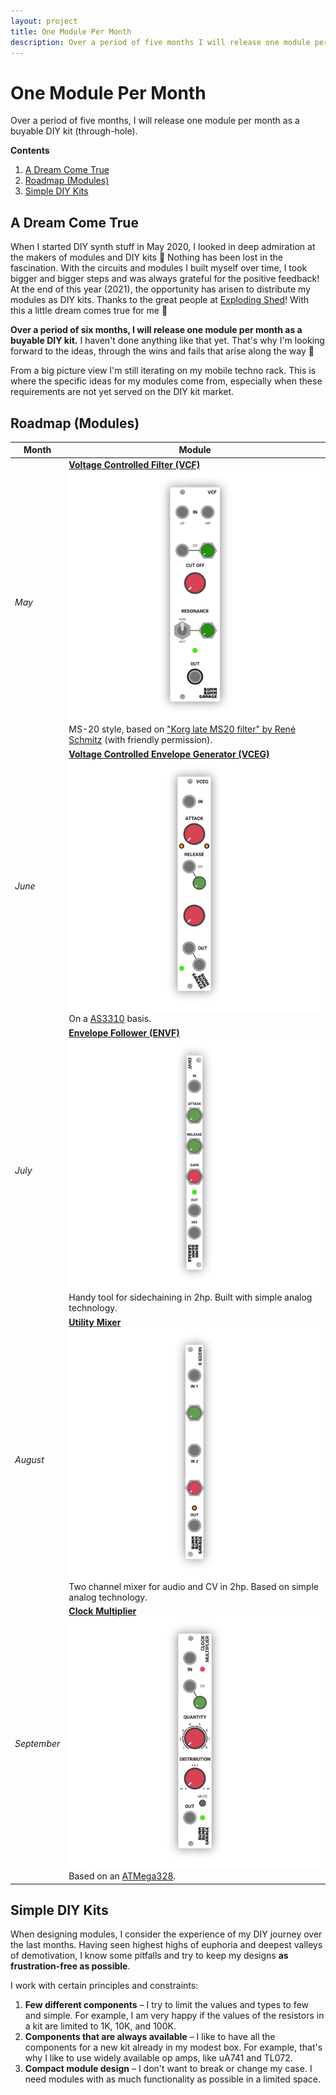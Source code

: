 ```yaml
---
layout: project
title: One Module Per Month
description: Over a period of five months I will release one module per month as a buyable DIY kit (through-hole).
---
```


# One Module Per Month

Over a period of five months, I will release one module per month as a buyable DIY kit (through-hole).

**Contents**

1. [A Dream Come True](#a-dream-come-true)
2. [Roadmap (Modules)](#roadmap-modules)
3. [Simple DIY Kits](#simple-diy-kits)

## A Dream Come True

When I started DIY synth stuff in May 2020, I looked in deep admiration at the makers of modules and DIY kits 🤩 Nothing has been lost in the fascination. With the circuits and modules I built myself over time, I took bigger and bigger steps and was always grateful for the positive feedback! At the end of this year (2021), the opportunity has arisen to distribute my modules as DIY kits. Thanks to the great people at [Exploding Shed](https://www.exploding-shed.com/)! With this a little dream comes true for me 🦄

**Over a period of six months, I will release one module per month as a buyable DIY kit.** I haven't done anything like that yet. That's why I'm looking forward to the ideas, through the wins and fails that arise along the way 💪

From a big picture view I'm still iterating on my mobile techno rack. This is where the specific ideas for my modules come from, especially when these requirements are not yet served on the DIY kit market.

## Roadmap (Modules)

| Month       | Module                                                       |
| ----------- | ------------------------------------------------------------ |
| *May*       | **[Voltage Controlled Filter (VCF)](/modules/vcf) ![img](projects/one-module-per-month/Bumm-Bumm-Garage-Voltage-Controlled-Filter.png)** MS-20 style, based on ["Korg late MS20 filter" by René Schmitz](https://www.schmitzbits.de/ms20.html) (with friendly permission). |
| *June*      | **[Voltage Controlled Envelope Generator (VCEG)](/modules/voltage-controlled-envelope-generator-vceg/) ![img](projects/one-module-per-month/Bumm-Bumm-Garage-Voltage-Controlled-Envelope-Generator.png)** On a [AS3310](https://www.alfarzpp.lv/eng/sc/AS3310.php) basis. |
| *July*      | **[Envelope Follower (ENVF)](/modules/envelope-follower/) ![img](projects/one-module-per-month/Bumm-Bumm-Garage-Envelope-Follower.png)** Handy tool for sidechaining in 2hp. Built with simple analog technology. |
| *August*    | **[Utility Mixer](/modules/mixer-ii/) ![img](projects/one-module-per-month/Bumm-Bumm-Garage-Mixer-II.png)** Two channel mixer for audio and CV in 2hp. Based on simple analog technology. |
| *September* | **[Clock Multiplier](/modules/clock-multiplier/) ![img](projects/one-module-per-month/Bumm-Bumm-Garage-Clock-Multiplier.png)** Based on an [ATMega328](https://en.wikipedia.org/wiki/ATmega328). |

## Simple DIY Kits

When designing modules, I consider the experience of my DIY journey over the last months. Having seen highest highs of euphoria and deepest valleys of demotivation, I know some pitfalls and try to keep my designs **as frustration-free as possible**.

I work with certain principles and constraints:

1. **Few different components** – I try to limit the values and types to few and simple. For example, I am very happy if the values of the resistors in a kit are limited to 1K, 10K, and 100K.
2. **Components that are always available** – I like to have all the components for a new kit already in my modest box. For example, that's why I like to use widely available op amps, like uA741 and TL072.
3. **Compact module design** – I don't want to break or change my case. I need modules with as much functionality as possible in a limited space.

<!--

## Become A Beta Tester

Each module will go through certain stages in its development:

1. Breadboard prototype, to test the circuit and function.
2. PCB & Panel Prototype, to get feedback on the module and documentation.
3. DIY Kit Release.

For the second stage, **I am looking for eager people to test one or more DIY kits** at the given time. At this stage I will ship the kits at cost (around 12 € for PCB, panel and shipping worldwide). You then have to source the components yourself and I would ask you for feedback within four weeks.

If you're generally interested, **[please send me your data to become a beta tester](become-a-beta-tester).**

-->
